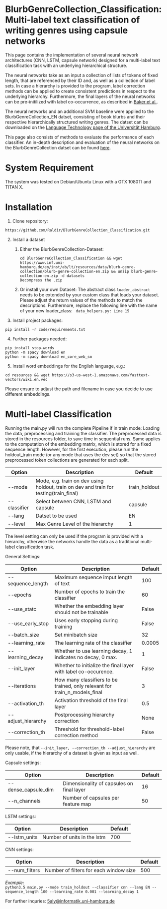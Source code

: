 # BlurbGenreCollection_Classification: Multi-label text classification of writing genres using capsule networks

This page contains the implementation of several neural network architectures (CNN, LSTM, capsule network) designed for a multi-label text classification task with an underlying hierarchical structure.


The neural networks take as an input a collection of lists of tokens of fixed length, that are referenced by their ID and, as well as a collection of label sets. In case a hierarchy is provided to the program, label correction methods can be applied to create consistent predictions in respect to  the underlying hierarchy. 
Furthermore, the final layers of the neural networks can be pre-initilized with label co-occurrence, as described in [Baker et al.](http://aclweb.org/anthology/W17-2339).

The neural networks and an additional SVM baseline were applied to the BlurbGenreCollection_EN datset, consisting of book blurbs and their respective hierarchically structured writing genres. The datset can be downloaded on the [Language Technology page of the Universität Hamburg](https://www.inf.uni-hamburg.de/en/inst/ab/lt/resources/data/blurb-genre-collection.html).

This page also consists of methods to evaluate the performance of each classifier. An in-depth description and evaluation of the neural networks on the BlurbGenreCollection datset can be found [here](https://www.inf.uni-hamburg.de/en/inst/ab/lt/teaching/theses/completed-theses/2018-ba-aly-blurbs.pdf).


# System Requirement

The system was tested on Debian/Ubuntu Linux with a GTX 1080TI and TITAN X.

# Installation

1. Clone repository: 

  ```
  https://github.com/Raldir/BlurbGenreCollection_Classification.git
  ```
  
2. Install a dataset

   1. Either the BlurbGenreCollection-Dataset:

      ```
      cd BlurbGenreCollection_Classification && wget https://www.inf.uni-hamburg.de/en/inst/ab/lt/resources/data/blurb-genre-collection/blurb-genre-collection-en.zip && unzip blurb-genre-collection-en.zip -d datasets
      Decompress the .zip
      ```
  
   2. Or install your own Dataset:
     The abstract class `loader_abstract` needs to be extended by your custom class that loads your dataset. Please adjust the return values of the methods to match the descriptions. Furthermore, replace the following line with the name of your new loader_class: ` data_helpers.py: Line 15`
         

  
3. Install project packages:

```
pip install -r code/requirements.txt
```
 
 4. Further packages needed:
 ```
pip install stop-words
python -m spacy download en
python -m spacy download en_core_web_sm
 ```
 
5. Install word embeddings for the English language, e.g.:
```
cd resources && wget https://s3-us-west-1.amazonaws.com/fasttext-vectors/wiki.en.vec
``` 
Please ensure to adjust the path and filename in case you decide to use different embeddings.

# Multi-label Classification

Running the main.py will run the complete Pipeline if in train mode: Loading the data, preprocessing and training the classifier. 
The preprocessed data is stored in the resources folder, to save time in sequential runs. Same applies to the computation of the embedding matrix, which is stored for a fixed sequence length.
However, for the first execution, please run the holdout_train mode (or any mode that uses the dev set) so that the stored preprocessed token collections are generated for each split.  

| Option |  Description | Default|
|--------|-------------|---|
| --mode | Mode, e.g. train on dev using holdout, train on dev and train for testing(train_final) | train_holdout |
| --classifier | Select between CNN, LSTM and capsule | capsule |
| --lang | Datset to be used | EN |
| --level| Max Genre Level of the hierarchy| 1 |

The level setting can only be used if the program is provided with a hierarchy, otherwise the networks handle the data as a traditional multi-label classification task.

General Settings:

| Option |  Description | Default|
|--------|-------------|---|
| --sequence_length | Maximum sequence imput length of text | 100 |
| --epochs | Number of epochs to train the classifier | 60 |
| --use_statc | Whether the embedding layer should not be trainable | False |
| --use_early_stop |Uses early stopping during training | False |
| --batch_size |Set minibatch size | 32 |
| --learning_rate |The learning rate of the classifier | 0.0005 |
| --learning_decay |Whether to use learning decay, 1 indicates no decay, 0 max.| 1 |
| --init_layer |Whether to initialize the final layer with label co-occurence.| False |
| --iterations |How many classifiers to be trained, only relevant for train_n_models_final | 3 |
| --activation_th |Activation threshold of the final layer | 0.5 |
| --adjust_hierarchy |Postprocessing hierarchy correction | None|
| --correction_th |Threshold for threshold-label correction method | False |

Please note, that `--init_layer, --correction_th --adjust_hierarchy` are only usable, if the hierarchy of a dataset is given as input as well.


Capsule settings:

| Option |  Description | Default|
|--------|-------------|---|
| --dense_capsule_dim |Dimensionality of capsules on final layer| 16 |
| --n_channels | Number of capsules per feature map | 50 |

LSTM settings:

| Option |  Description | Default|
|--------|-------------|---|
| --lstm_units | Number of units in the lstm | 700 |

CNN settings:

| Option |  Description | Default|
|--------|-------------|---|
| --num_filters | Number of filters for each window size | 500 |


*Example:*  
`python3.5 main.py --mode train_holdout --classifier cnn --lang EN --sequence_length 100 --learning_rate 0.001 --learning_decay 1 
`


For further inquries: 5aly@informatik.uni-hamburg.de

